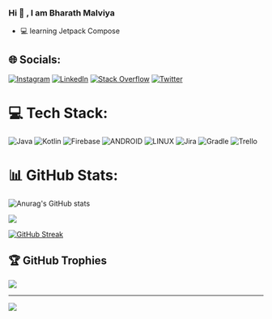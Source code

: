 ### Hi 👋 , I am Bharath Malviya

- 💻  learning Jetpack Compose

## 🌐 Socials:
[![Instagram](https://img.shields.io/badge/Instagram-%23E4405F.svg?logo=Instagram&logoColor=white)](https://instagram.com/i27_0_0_i) [![LinkedIn](https://img.shields.io/badge/LinkedIn-%230077B5.svg?logo=linkedin&logoColor=white)](https://www.linkedin.com/in/bharath-k-malviya) [![Stack Overflow](https://img.shields.io/badge/-Stackoverflow-FE7A16?logo=stack-overflow&logoColor=white)](https://stackoverflow.com/users/14477511) [![Twitter](https://img.shields.io/badge/Twitter-%231DA1F2.svg?logo=Twitter&logoColor=white)](https://twitter.com/BharathKmalviya) 

# 💻 Tech Stack:
![Java](https://img.shields.io/badge/java-%23ED8B00.svg?style=for-the-badge&logo=java&logoColor=white) ![Kotlin](https://img.shields.io/badge/kotlin-%230095D5.svg?style=for-the-badge&logo=kotlin&logoColor=white) ![Firebase](https://img.shields.io/badge/firebase-%23039BE5.svg?style=for-the-badge&logo=firebase) ![ANDROID](https://img.shields.io/badge/android-%2320232a.svg?style=for-the-badge&logo=android&logoColor=%a4c639) ![LINUX](https://img.shields.io/badge/Linux-FCC624?style=for-the-badge&logo=linux&logoColor=black) ![Jira](https://img.shields.io/badge/jira-%230A0FFF.svg?style=for-the-badge&logo=jira&logoColor=white) ![Gradle](https://img.shields.io/badge/Gradle-02303A.svg?style=for-the-badge&logo=Gradle&logoColor=white) ![Trello](https://img.shields.io/badge/Trello-%23026AA7.svg?style=for-the-badge&logo=Trello&logoColor=white)
# 📊 GitHub Stats:
![Anurag's GitHub stats](https://github-readme-stats-bharathkmalviyas-projects.vercel.app/api?username=BharathKmalviya&show_icons=true&private=true&bg_color=00000000)<br/>

<!-- ![Anurag's GitHub stats](https://github-readme-stats-bharathkmalviyas-projects.vercel.app/api?username=BharathKmalviya&show_icons=true&private=true&bg_color=00000000)<br/> -->
![](https://github-readme-stats.vercel.app/api/top-langs/?username=bharathkmalviya&theme=dark&hide_border=false&include_all_commits=true&count_private=true&layout=compact)

[![GitHub Streak](https://streak-stats.demolab.com?user=Bharathkmalviya&date_format=j%20M%5B%20Y%5D)](https://git.io/streak-stats)

## 🏆 GitHub Trophies
![](https://github-profile-trophy.vercel.app/?username=bharathkmalviya&theme=radical&no-frame=false&no-bg=false&margin-w=4)

---
[![](https://visitcount.itsvg.in/api?id=bharathkmalviya&icon=2&color=0)](https://visitcount.itsvg.in)

<!-- Proudly created with GPRM ( https://gprm.itsvg.in ) -->
